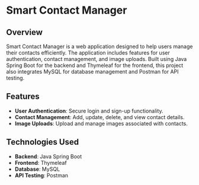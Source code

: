 # Smart Contact Manager

## Overview

Smart Contact Manager is a web application designed to help users manage their contacts efficiently. The application includes features for user authentication, contact management, and image uploads. Built using Java Spring Boot for the backend and Thymeleaf for the frontend, this project also integrates MySQL for database management and Postman for API testing.

## Features

- **User Authentication**: Secure login and sign-up functionality.
- **Contact Management**: Add, update, delete, and view contact details.
- **Image Uploads**: Upload and manage images associated with contacts.

## Technologies Used

- **Backend**: Java Spring Boot
- **Frontend**: Thymeleaf
- **Database**: MySQL
- **API Testing**: Postman


